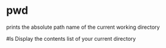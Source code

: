 # pwd 
prints the absolute path name of the current working directory

#ls
Display the contents list of your current directory
